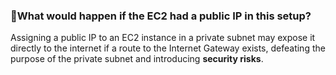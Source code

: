 ### 🔹What would happen if the EC2 had a public IP in this setup?


Assigning a public IP to an EC2 instance in a private subnet may expose it directly to the internet if a route to the Internet Gateway exists, defeating the purpose of the private subnet and introducing **security risks**.

